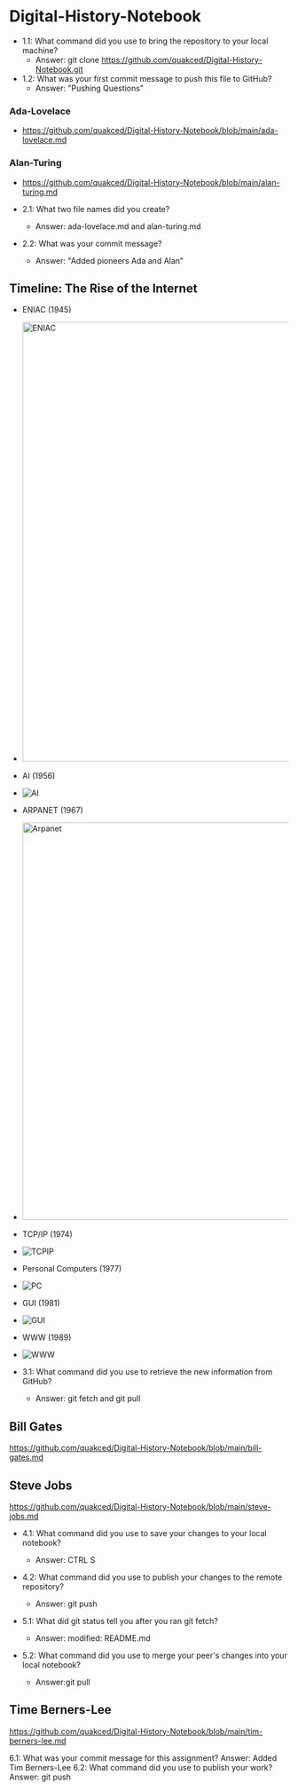 # Digital-History-Notebook
- 1.1: What command did you use to bring the repository to your local machine?
    - Answer: git clone https://github.com/quakced/Digital-History-Notebook.git
- 1.2: What was your first commit message to push this file to GitHub?
    - Answer: "Pushing Questions"
### Ada-Lovelace
- https://github.com/quakced/Digital-History-Notebook/blob/main/ada-lovelace.md
### Alan-Turing
- https://github.com/quakced/Digital-History-Notebook/blob/main/alan-turing.md

- 2.1: What two file names did you create?
    - Answer: ada-lovelace.md and alan-turing.md
- 2.2: What was your commit message?
    - Answer: "Added pioneers Ada and Alan"
## Timeline: The Rise of the Internet
- ENIAC (1945)
- <img width="1440" height="792" alt="ENIAC" src="https://github.com/user-attachments/assets/7e56de75-6ff7-43a8-b559-9c089993fc31" />
- AI (1956)
- ![AI](https://github.com/user-attachments/assets/154127c8-ea29-4ca4-979e-9d7ca6714f78)
- ARPANET (1967)
- <img width="1000" height="716" alt="Arpanet" src="https://github.com/user-attachments/assets/ffc04bd5-cf62-4cd0-a5ad-3d7bdd02609f" />
- TCP/IP (1974)
- ![TCPIP](https://github.com/user-attachments/assets/c839d4ab-9081-4bd8-a20c-178d90257386)
- Personal Computers (1977)
- ![PC](https://github.com/user-attachments/assets/193fb74f-7c1a-400e-a76c-1b939556af21)
- GUI (1981)
- ![GUI](https://github.com/user-attachments/assets/1dda8d0d-ec1c-4b96-a287-8d8932343909)
- WWW (1989)
- ![WWW](https://github.com/user-attachments/assets/e9302299-5a55-4069-a8cc-37da860b73b3)

- 3.1: What command did you use to retrieve the new information from GitHub?
    - Answer: git fetch and git pull

## Bill Gates
https://github.com/quakced/Digital-History-Notebook/blob/main/bill-gates.md
## Steve Jobs
https://github.com/quakced/Digital-History-Notebook/blob/main/steve-jobs.md

- 4.1: What command did you use to save your changes to your local notebook?
    - Answer: CTRL S
- 4.2: What command did you use to publish your changes to the remote repository?
    - Answer: git push

- 5.1: What did git status tell you after you ran git fetch?
    - Answer: modified:     README.md
- 5.2: What command did you use to merge your peer's changes into your local notebook?
    - Answer:git pull

## Time Berners-Lee
https://github.com/quakced/Digital-History-Notebook/blob/main/tim-berners-lee.md

6.1: What was your commit message for this assignment?
Answer: Added Tim Berners-Lee
6.2: What command did you use to publish your work?
Answer: git push

